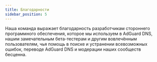 ```yaml
---
title: Благодарности
sidebar_position: 5
---
```


Наша команда выражает благодарность разработчикам стороннего программного обеспечения, которое мы используем в AdGuard DNS, нашим замечательным бета-тестерам и другим вовлечённым пользователям, чья помощь в поиске и устранении всевозможных ошибок, переводе AdGuard DNS и модерации наших сообществ бесценна.
